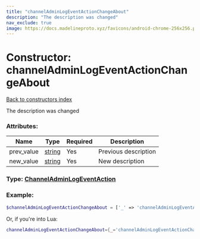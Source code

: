 ```yaml
---
title: "channelAdminLogEventActionChangeAbout"
description: "The description was changed"
nav_exclude: true
image: https://docs.madelineproto.xyz/favicons/android-chrome-256x256.png
---
```

# Constructor: channelAdminLogEventActionChangeAbout  
[Back to constructors index](index.md)



The description was changed

### Attributes:

| Name     |    Type       | Required | Description |
|----------|---------------|----------|-------------|
|prev\_value|[string](../types/string.md) | Yes|Previous description|
|new\_value|[string](../types/string.md) | Yes|New description|



### Type: [ChannelAdminLogEventAction](../types/ChannelAdminLogEventAction.md)


### Example:

```php
$channelAdminLogEventActionChangeAbout = ['_' => 'channelAdminLogEventActionChangeAbout', 'prev_value' => 'string', 'new_value' => 'string'];
```  


Or, if you're into Lua:

```lua
channelAdminLogEventActionChangeAbout={_='channelAdminLogEventActionChangeAbout', prev_value='string', new_value='string'}

```


